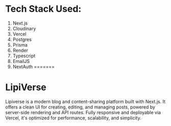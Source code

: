 # Tech Stack Used:
1. Next.js
2. Cloudinary
3. Vercel
4. Postgres
5. Prisma
6. Render
7. Typescript
8. EmailJS
9. NextAuth
=======
# LipiVerse
Lipiverse is a modern blog and content-sharing platform built with Next.js. It offers a clean UI for creating, editing, and managing posts, powered by server-side rendering and API routes. Fully responsive and deployable via Vercel, it's optimized for performance, scalability, and simplicity.
